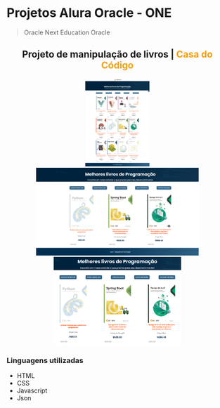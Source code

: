 # Projetos Alura Oracle - ONE
 > Oracle Next Education Oracle

<h2 align="center">Projeto de manipulação de livros | <span span style="color: #f59e0b;">Casa do Código</span></h2>

<div align="center">
    <img height="200px" src="./imagens/imageWebsite.png"></img>
    <img height="200px" src="./imagens/imageWebsiteHome.png"></img>
    <img height="200px" src="./imagens/image.png"></img>
</div>

### Linguagens utilizadas
 - HTML
 - CSS
 - Javascript
 - Json